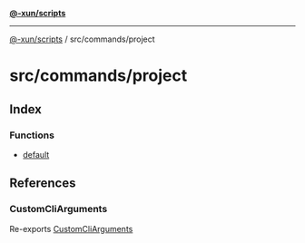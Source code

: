 [**@-xun/scripts**](../../../README.md)

***

[@-xun/scripts](../../../README.md) / src/commands/project

# src/commands/project

## Index

### Functions

- [default](functions/default.md)

## References

### CustomCliArguments

Re-exports [CustomCliArguments](info/type-aliases/CustomCliArguments.md)
